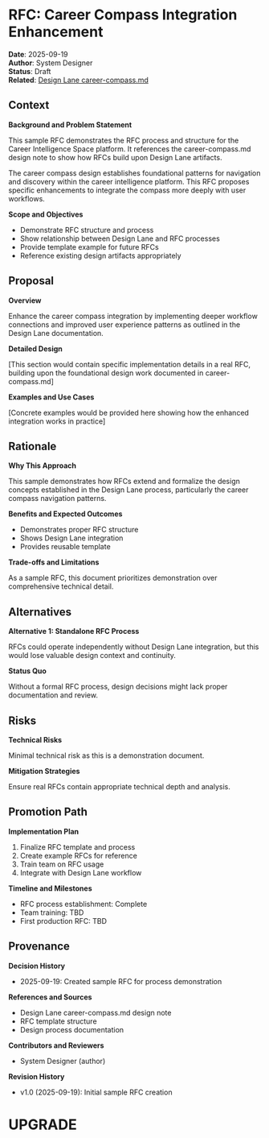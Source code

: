 # RFC: Career Compass Integration Enhancement

**Date**: 2025-09-19  
**Author**: System Designer  
**Status**: Draft  
**Related**: [Design Lane career-compass.md](../docs/design/career-compass.md)  

## Context

**Background and Problem Statement**

This sample RFC demonstrates the RFC process and structure for the Career Intelligence Space platform. It references the career-compass.md design note to show how RFCs build upon Design Lane artifacts.

The career compass design establishes foundational patterns for navigation and discovery within the career intelligence platform. This RFC proposes specific enhancements to integrate the compass more deeply with user workflows.

**Scope and Objectives**

- Demonstrate RFC structure and process
- Show relationship between Design Lane and RFC processes
- Provide template example for future RFCs
- Reference existing design artifacts appropriately

## Proposal

**Overview**

Enhance the career compass integration by implementing deeper workflow connections and improved user experience patterns as outlined in the Design Lane documentation.

**Detailed Design**

[This section would contain specific implementation details in a real RFC, building upon the foundational design work documented in career-compass.md]

**Examples and Use Cases**

[Concrete examples would be provided here showing how the enhanced integration works in practice]

## Rationale

**Why This Approach**

This sample demonstrates how RFCs extend and formalize the design concepts established in the Design Lane process, particularly the career compass navigation patterns.

**Benefits and Expected Outcomes**

- Demonstrates proper RFC structure
- Shows Design Lane integration
- Provides reusable template

**Trade-offs and Limitations**

As a sample RFC, this document prioritizes demonstration over comprehensive technical detail.

## Alternatives

**Alternative 1: Standalone RFC Process**

RFCs could operate independently without Design Lane integration, but this would lose valuable design context and continuity.

**Status Quo**

Without a formal RFC process, design decisions might lack proper documentation and review.

## Risks

**Technical Risks**

Minimal technical risk as this is a demonstration document.

**Mitigation Strategies**

Ensure real RFCs contain appropriate technical depth and analysis.

## Promotion Path

**Implementation Plan**

1. Finalize RFC template and process
2. Create example RFCs for reference
3. Train team on RFC usage
4. Integrate with Design Lane workflow

**Timeline and Milestones**

- RFC process establishment: Complete
- Team training: TBD
- First production RFC: TBD

## Provenance

**Decision History**

- 2025-09-19: Created sample RFC for process demonstration

**References and Sources**

- Design Lane career-compass.md design note
- RFC template structure
- Design process documentation

**Contributors and Reviewers**

- System Designer (author)

**Revision History**

- v1.0 (2025-09-19): Initial sample RFC creation

# UPGRADE
